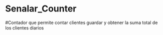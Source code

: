 # Senalar_Counter
#Contador que permite contar clientes guardar y obtener la suma total de los clientes diarios 

